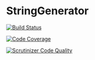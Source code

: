 # StringGenerator

[![Build Status](https://travis-ci.org/vitrya/Validator_Pauline_Bergheaud.svg?branch=master)](https://travis-ci.org/vitrya/Validator_Pauline_Bergheaud)

[![Code Coverage](https://scrutinizer-ci.com/g/vitrya/Validator_Pauline_Bergheaud/badges/coverage.png?b=master)](https://scrutinizer-ci.com/g/vitrya/Validator_Pauline_Bergheaud/?branch=master)

[![Scrutinizer Code Quality](https://scrutinizer-ci.com/g/vitrya/Validator_Pauline_Bergheaud/badges/quality-score.png?b=master)](https://scrutinizer-ci.com/g/vitrya/Validator_Pauline_Bergheaud/?branch=master)